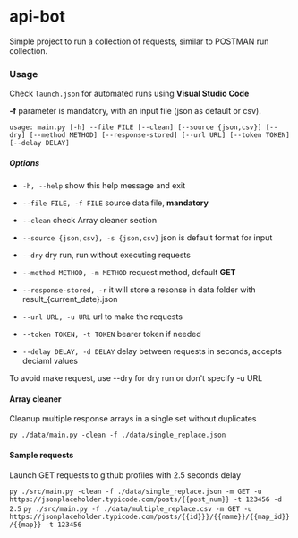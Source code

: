 # api-bot

Simple project to run a collection of requests, similar to POSTMAN run collection.

### Usage

Check `launch.json` for automated runs using **Visual Studio Code**

**-f** parameter is mandatory, with an input file (json as default or csv).

`usage: main.py [-h] --file FILE [--clean] [--source {json,csv}] [--dry] [--method METHOD] [--response-stored] [--url URL] [--token TOKEN] [--delay DELAY]`

##### Options

- `-h, --help` show this help message and exit
- `--file FILE, -f FILE` source data file, **mandatory**
- `--clean` check Array cleaner section
- `--source {json,csv}, -s {json,csv}` json is default format for input
- `--dry` dry run, run without executing requests

- `--method METHOD, -m METHOD` request method, default **GET**
- `--response-stored, -r` it will store a resonse in data folder with result\_{current_date}.json
- `--url URL, -u URL` url to make the requests
- `--token TOKEN, -t TOKEN` bearer token if needed
- `--delay DELAY, -d DELAY` delay between requests in seconds, accepts deciaml values

To avoid make request, use --dry for dry run or don't specify -u URL

#### Array cleaner

Cleanup multiple response arrays in a single set without duplicates

`py ./data/main.py -clean -f ./data/single_replace.json`

#### Sample requests

Launch GET requests to github profiles with 2.5 seconds delay

`py ./src/main.py -clean -f ./data/single_replace.json -m GET -u https://jsonplaceholder.typicode.com/posts/{{post_num}} -t 123456 -d 2.5`
`py ./src/main.py -f ./data/multiple_replace.csv -m GET -u https://jsonplaceholder.typicode.com/posts/{{id}}}/{{name}}/{{map_id}}/{{map}} -t 123456`
